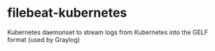 # filebeat-kubernetes
Kubernetes daemonset to stream logs from Kubernetes into the GELF format (used by Graylog)
